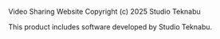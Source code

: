 Video Sharing Website
Copyright (c) 2025 Studio Teknabu

This product includes software developed by Studio Teknabu.
